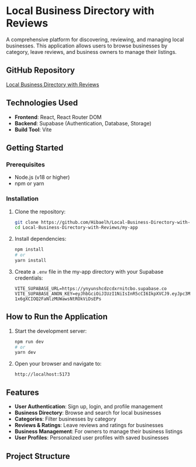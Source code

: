 # Local Business Directory with Reviews

A comprehensive platform for discovering, reviewing, and managing local businesses. This application allows users to browse businesses by category, leave reviews, and business owners to manage their listings.

## GitHub Repository
[Local Business Directory with Reviews](https://github.com/Hibaelh/Local-Business-Directory-with-Reviews)

## Technologies Used

- **Frontend**: React, React Router DOM
- **Backend**: Supabase (Authentication, Database, Storage)
- **Build Tool**: Vite

## Getting Started

### Prerequisites

- Node.js (v18 or higher)
- npm or yarn

### Installation

1. Clone the repository:
   ```bash
   git clone https://github.com/Hibaelh/Local-Business-Directory-with-Reviews.git
   cd Local-Business-Directory-with-Reviews/my-app
   ```

2. Install dependencies:
   ```bash
   npm install
   # or
   yarn install
   ```

3. Create a `.env` file in the my-app directory with your Supabase credentials:
   ```
   VITE_SUPABASE_URL=https://ynyunshcdzcdxrnitcbo.supabase.co
   VITE_SUPABASE_ANON_KEY=eyJhbGciOiJIUzI1NiIsInR5cCI6IkpXVCJ9.eyJpc3MiOiJzdXBhYmFzZSIsInJlZiI6InlueXVuc2hjZHpjZHhybml0Y2JvIiwicm9sZSI6ImFub24iLCJpYXQiOjE3NDQyMTA5MzEsImV4cCI6MjA1OTc4NjkzMX0.BKvZtEMLT-1x6gXCIOQ2FaNlzMUWawsNtROkViDsEPs
   ```

## How to Run the Application

1. Start the development server:
   ```bash
   npm run dev
   # or
   yarn dev
   ```

2. Open your browser and navigate to:
   ```
   http://localhost:5173
   ```

## Features

- **User Authentication**: Sign up, login, and profile management
- **Business Directory**: Browse and search for local businesses
- **Categories**: Filter businesses by category
- **Reviews & Ratings**: Leave reviews and ratings for businesses
- **Business Management**: For owners to manage their business listings
- **User Profiles**: Personalized user profiles with saved businesses

## Project Structure

